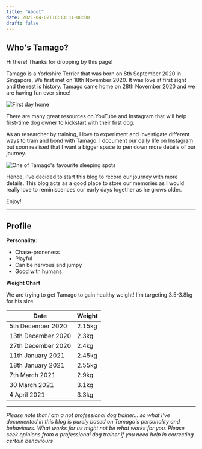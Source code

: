 ```yaml
---
title: "About"
date: 2021-04-02T16:13:31+08:00
draft: false
---
```


## Who's Tamago?

Hi there! Thanks for dropping by this page!

Tamago is a Yorkshire Terrier that was born on 8th September 2020 in Singapore. We first met on 18th November 2020. It was love at first sight and the rest is history. Tamago came home on 28th November 2020 and we are having fun ever since! 

![First day home](/images/2021-04-02/2.JPEG)

There are many great resources on YouTube and Instagram that will help first-time dog owner to kickstart with their first dog. 

As an researcher by training, I love to experiment and investigate different ways to train and bond with Tamago. I document our daily life on [Instagram](https://instagram.com/tamago.lim) but soon realised that I want a bigger space to pen down more details of our journey. 

![One of Tamago's favourite sleeping spots](/images/2021-04-02/1.JPEG)

Hence, I've decided to start this blog to record our journey with more details. This blog acts as a good place to store our memories as I would really love to reminiscences our early days together as he grows older.

Enjoy!

----
## Profile 

**Personality:** 

- Chase-proneness
- Playful
- Can be nervous and jumpy
- Good with humans

**Weight Chart**

We are trying to get Tamago to gain healthy weight! I'm targeting 3.5-3.8kg for his size.

| Date        | Weight          |
| ------------- |-------------|
| 5th December 2020      | 2.15kg |
| 13th December 2020      | 2.3kg |
| 27th December 2020      | 2.4kg |
| 11th January 2021      | 2.45kg |
| 18th January 2021      | 2.55kg |
| 7th March 2021      | 2.9kg |
| 30 March 2021      | 3.1kg |
| 4 April 2021 | 3.3kg|

----

*Please note that I am a not professional dog trainer... so what I've documented in this blog is  purely based on Tamago's personality and behaviours. What works for us might not be what works for you. Please seek opinions from a professional dog trainer if you need help in correcting certain behaviours*